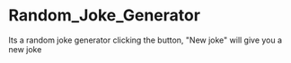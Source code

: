 # Random_Joke_Generator
Its a random joke generator clicking the button, "New joke" will give you a new joke
